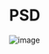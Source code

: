 # PSD
![image](https://user-images.githubusercontent.com/109607449/188434643-9514ee54-08f4-40b2-bfe1-382d80012ba5.png)
